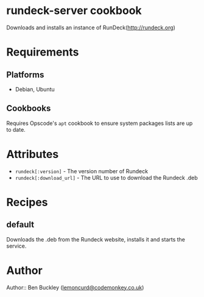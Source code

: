# rundeck-server cookbook

Downloads and installs an instance of RunDeck(http://rundeck.org)

# Requirements

## Platforms

* Debian, Ubuntu

## Cookbooks

Requires Opscode's `apt` cookbook to ensure system packages lists are up to date.

# Attributes

* `rundeck[:version]` - The version number of Rundeck
* `rundeck[:download_url]` - The URL to use to download the Rundeck .deb

# Recipes

default
-------

Downloads the .deb from the Rundeck website, installs it and starts the service.

# Author

Author:: Ben Buckley (lemoncurd@codemonkey.co.uk)
